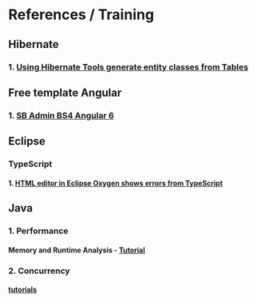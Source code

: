 # References / Training

## Hibernate

### 1. [Using Hibernate Tools generate entity classes from Tables](https://o7planning.org/en/10125/using-hibernate-tools-generate-entity-classes-from-tables)

## Free template Angular

### 1. [SB Admin BS4 Angular 6](https://github.com/start-angular/SB-Admin-BS4-Angular-6)

## Eclipse
### TypeScript
#### 1. [HTML editor in Eclipse Oxygen shows errors from TypeScript](https://stackoverflow.com/questions/45631630/angular2-eclipse-html-editor-in-eclipse-oxygen-shows-errors-from-typescript)

## Java 
### 1. Performance
#### Memory and Runtime Analysis - [Tutorial](http://www.vogella.com/tutorials/JavaPerformance/article.html)

### 2. Concurrency
#### [tutorials](http://tutorials.jenkov.com/java-concurrency/same-threading.html)
